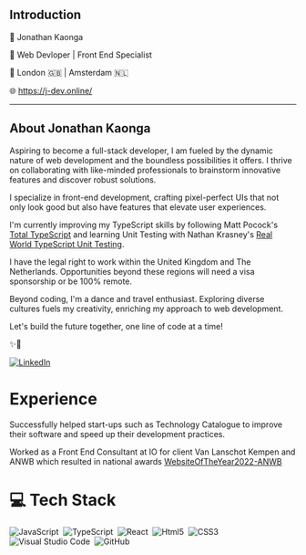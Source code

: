 ## Introduction

🥷 Jonathan Kaonga

🚀 Web Devloper | Front End Specialist

📍 London 🇬🇧 | Amsterdam 🇳🇱

🌐 https://j-dev.online/

---

## About Jonathan Kaonga

Aspiring to become a full-stack developer, I am fueled by the dynamic nature of web development and the boundless possibilities it offers. I thrive on collaborating with like-minded professionals to brainstorm innovative features and discover robust solutions.

I specialize in front-end development, crafting pixel-perfect UIs that not only look good but also have features that elevate user experiences.

I'm currently improving my TypeScript skills by following Matt Pocock's [Total TypeScript](https://www.totaltypescript.com/) and learning Unit Testing with Nathan Krasney's [Real World TypeScript Unit Testing](https://www.udemy.com/course/real-world-typescript-unit-testing/).

I have the legal right to work within the United Kingdom and The Netherlands. Opportunities beyond these regions will need a visa sponsorship or be 100% remote.

Beyond coding, I'm a dance and travel enthusiast. Exploring diverse cultures fuels my creativity, enriching my approach to web development.

Let's build the future together, one line of code at a time!

✨🎨

[![LinkedIn](https://img.shields.io/badge/linkedin-f0f0f0?&style=for-the-badge&logo=linkedin&logoColor=white&color=0e76a8)](https://www.linkedin.com/in/jonathan-kaonga-5a04871b5/)

# Experience

Successfully helped start-ups such as Technology Catalogue to improve their software and speed up their development practices.


Worked as a Front End Consultant at IO for client Van Lanschot Kempen and ANWB which resulted in national awards [WebsiteOfTheYear2022-ANWB](https://www.websitevhjaar.nl/past-winners/index.html) 

# 💻 Tech Stack

![JavaScript](https://img.shields.io/badge/-JavaScript-05122A?style=flat&logo=javascript)&nbsp;
![TypeScript](https://img.shields.io/badge/-TypeScript-05122A?style=flat&logo=TypeScript)&nbsp;
![React](https://img.shields.io/badge/-React-05122A?style=flat&logo=react)&nbsp;
![Html5](https://img.shields.io/badge/-HTML5-05122A?style=flat&logo=html5)&nbsp;
![CSS3](https://img.shields.io/badge/-CSS3-05122A?style=flat&logo=CSS3&logoColor=1572B6)&nbsp;
![Visual Studio Code](https://img.shields.io/badge/-Visual%20Studio%20Code-05122A?style=flat&logo=visual-studio-code&logoColor=007ACC)&nbsp;
![GitHub](https://img.shields.io/badge/-GitHub-05122A?style=flat&logo=github)&nbsp;
